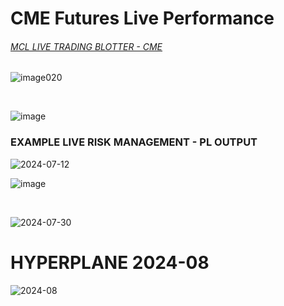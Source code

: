 # CME Futures Live Performance

###### [MCL LIVE TRADING BLOTTER - CME](https://github.com/user-attachments/files/17710813/_mcl_system_blotter.csv)

![image020](https://github.com/user-attachments/assets/afbb9650-4ced-4dc9-8a01-7f3ad6d16f11)

</br>

![image](https://github.com/user-attachments/assets/1171c720-9b5e-465a-8276-5eab2bfe8441)


### EXAMPLE LIVE RISK MANAGEMENT - PL OUTPUT

![2024-07-12](https://github.com/user-attachments/assets/4bc75c76-1f7a-481e-b236-6a0ba1320376)

![image](https://github.com/user-attachments/assets/dd2d3a81-b22a-4e5b-8b6d-e77699407112)




</br>

![2024-07-30](https://github.com/user-attachments/assets/74e49f27-14e2-40b4-b58f-0557726ee3dc)



# HYPERPLANE 2024-08


![2024-08](https://github.com/user-attachments/assets/52e2b190-1e63-47e4-9fca-df25719c131c)
